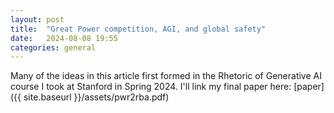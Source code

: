 ```yaml
---
layout: post
title:  "Great Power competition, AGI, and global safety"
date:   2024-08-08 19:55
categories: general
---
```


Many of the ideas in this article first formed in the Rhetoric of Generative AI course I took at Stanford in Spring 2024. I'll link my final paper here: [paper]({{ site.baseurl }}/assets/pwr2rba.pdf)